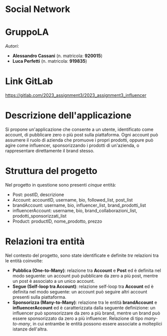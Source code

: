 # Social Network

# GruppoLA
 
*Autori*:
 
- **Alessandro Cassani** (n. matricola: **920015**)
- **Luca Perfetti** (n. matricola: **919835**)
 

# Link GitLab
https://gitlab.com/2023_assignment3/2023_assignment3_influencer

# Descrizione dell'applicazione
Si propone un'applicazione che consente a un utente, identificato come account, di pubblicare zero o più post sulla piattaforma. Ogni account può assumere il ruolo di azienda che promuove i propri prodotti, oppure può agire come influencer, sponsorizzando i prodotti di un'azienda, o rappresentare direttamente il brand stesso. 

# Struttura del progetto
Nel progetto in questione sono presenti *cinque* entità:

- Post: postID, descrizione 
- Account: accountID, username, bio, followed_list, post_list 
- brandAccount: username, bio, influencer_list, brand_prodotti_list
- influencerAccount: username, bio, brand_collaborazioni_list, prodotti_sponsorizzati_list
- Product: productID, nome_prodotto, prezzo

# Relazioni tra entità
Nel contesto del progetto, sono state identificate e definite *tre* relazioni tra le entità coinvolte:

- **Pubblica (One-to-Many)**: relazione tra **Account** e **Post** ed è definita nel modo seguente: un account può pubblicare da zero a più post, mentre un post è associato a un unico account. 
- **Segue (Self-loop tra Account)**: relazione self-loop tra **Account** ed è definita nel modo seguente: un account può seguire altri account presenti sulla piattaforma. 
- **Sponsorizza (Many-to-Many)**: relazione tra le entità **brandAccount** e **influencerAccount** ed è caratterizzata dalla seguente definizione: un influencer può sponsorizzare da zero a più brand, mentre un brand può essere sponsorizzato da zero a più influencer. Relazione di tipo *many-to-many*, in cui entrambe le entità possono essere associate a molteplici istanze dell'altra. 
